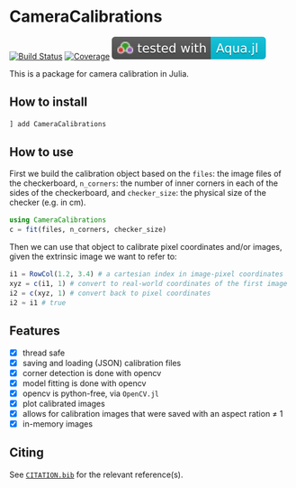 # CameraCalibrations

[![Build Status](https://github.com/yakir12/CameraCalibrations.jl/actions/workflows/CI.yml/badge.svg?branch=main)](https://github.com/yakir12/CameraCalibrations.jl/actions/workflows/CI.yml?query=branch%3Amain)
[![Coverage](https://codecov.io/gh/yakir12/CameraCalibrations.jl/branch/main/graph/badge.svg)](https://codecov.io/gh/yakir12/CameraCalibrations.jl)
[![Aqua](https://raw.githubusercontent.com/JuliaTesting/Aqua.jl/master/badge.svg)](https://github.com/JuliaTesting/Aqua.jl)

This is a package for camera calibration in Julia.

## How to install
```julia
] add CameraCalibrations
```

## How to use
First we build the calibration object based on the `files`: the image files of the checkerboard, `n_corners`: the number of inner corners in each of the sides of the checkerboard, and `checker_size`: the physical size of the checker (e.g. in cm).

```julia
using CameraCalibrations
c = fit(files, n_corners, checker_size)
```

Then we can use that object to calibrate pixel coordinates and/or images, given the extrinsic image we want to refer to:
```julia
i1 = RowCol(1.2, 3.4) # a cartesian index in image-pixel coordinates
xyz = c(i1, 1) # convert to real-world coordinates of the first image
i2 = c(xyz, 1) # convert back to pixel coordinates
i2 ≈ i1 # true
```

## Features
- [x] thread safe
- [x] saving and loading (JSON) calibration files
- [x] corner detection is done with opencv
- [x] model fitting is done with opencv
- [x] opencv is python-free, via `OpenCV.jl`
- [x] plot calibrated images
- [x] allows for calibration images that were saved with an aspect ration ≠ 1
- [x] in-memory images

## Citing
See [`CITATION.bib`](CITATION.bib) for the relevant reference(s).
